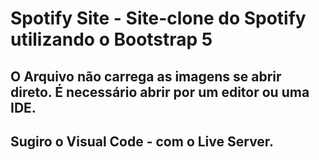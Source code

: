 # Spotify Site - Site-clone do Spotify utilizando o Bootstrap 5
 
## O Arquivo não carrega as imagens se abrir direto. É necessário abrir por um editor ou uma IDE.
## Sugiro o Visual Code - com o Live Server.

